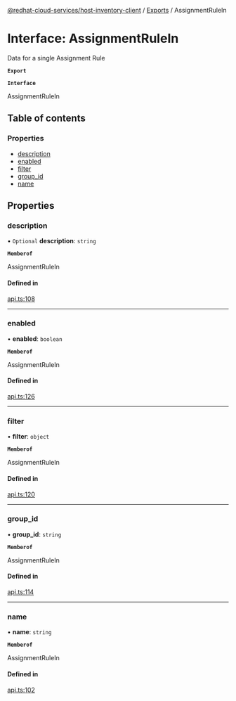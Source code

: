 [@redhat-cloud-services/host-inventory-client](../README.md) / [Exports](../modules.md) / AssignmentRuleIn

# Interface: AssignmentRuleIn

Data for a single Assignment Rule

**`Export`**

**`Interface`**

AssignmentRuleIn

## Table of contents

### Properties

- [description](AssignmentRuleIn.md#description)
- [enabled](AssignmentRuleIn.md#enabled)
- [filter](AssignmentRuleIn.md#filter)
- [group\_id](AssignmentRuleIn.md#group_id)
- [name](AssignmentRuleIn.md#name)

## Properties

### description

• `Optional` **description**: `string`

**`Memberof`**

AssignmentRuleIn

#### Defined in

[api.ts:108](https://github.com/RedHatInsights/javascript-clients/blob/master/packages/host-inventory/api.ts#L108)

___

### enabled

• **enabled**: `boolean`

**`Memberof`**

AssignmentRuleIn

#### Defined in

[api.ts:126](https://github.com/RedHatInsights/javascript-clients/blob/master/packages/host-inventory/api.ts#L126)

___

### filter

• **filter**: `object`

**`Memberof`**

AssignmentRuleIn

#### Defined in

[api.ts:120](https://github.com/RedHatInsights/javascript-clients/blob/master/packages/host-inventory/api.ts#L120)

___

### group\_id

• **group\_id**: `string`

**`Memberof`**

AssignmentRuleIn

#### Defined in

[api.ts:114](https://github.com/RedHatInsights/javascript-clients/blob/master/packages/host-inventory/api.ts#L114)

___

### name

• **name**: `string`

**`Memberof`**

AssignmentRuleIn

#### Defined in

[api.ts:102](https://github.com/RedHatInsights/javascript-clients/blob/master/packages/host-inventory/api.ts#L102)
